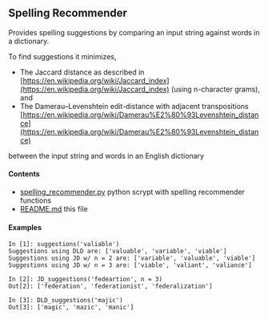 
## Spelling Recommender

Provides spelling suggestions by comparing an input string
against words in a dictionary. 

To find suggestions it minimizes,

* The Jaccard distance as described in
[https://en.wikipedia.org/wiki/Jaccard_index](https://en.wikipedia.org/wiki/Jaccard_index) (using n-character grams), and
* The Damerau–Levenshtein edit-distance with adjacent transpositions 
[https://en.wikipedia.org/wiki/Damerau%E2%80%93Levenshtein_distance](https://en.wikipedia.org/wiki/Damerau%E2%80%93Levenshtein_distance)

between the input string and words in an English dictionary

#### Contents 
* [spelling_recommender.py](spelling_recommender.py) python scrypt with 
spelling recommender functions
* [README.md](README.md) this file


#### Examples

```
In [1]: suggestions('valiable')
Suggestions using DLD are: ['valuable', 'variable', 'viable']
Suggestions using JD w/ n = 2 are: ['variable', 'valuable', 'viable']
Suggestions using JD w/ n = 3 are: ['viable', 'valiant', 'valiance']

In [2]: JD_suggestions('fedeartion', n = 3)
Out[2]: ['federation', 'federationist', 'federalization']

In [3]: DLD_suggestions('majic')
Out[3]: ['magic', 'mazic', 'manic']
```

